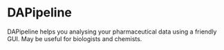 # DAPipeline
DAPipeline helps you analysing your pharmaceutical data using a friendly GUI. May be useful for biologists and chemists.
